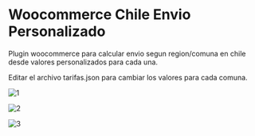 # Woocommerce Chile Envio Personalizado
Plugin woocommerce para calcular envio segun region/comuna en chile desde valores personalizados para cada una.

Editar el archivo tarifas.json para cambiar los valores para cada comuna.



![1](https://user-images.githubusercontent.com/16052115/44810314-67894800-ab9f-11e8-9ea5-7fc063287388.jpg)


![2](https://user-images.githubusercontent.com/16052115/44810715-9227d080-aba0-11e8-93bb-ce5cabc46234.jpg)


![3](https://user-images.githubusercontent.com/16052115/44810716-9227d080-aba0-11e8-89e2-95e6f2d79594.jpg)
